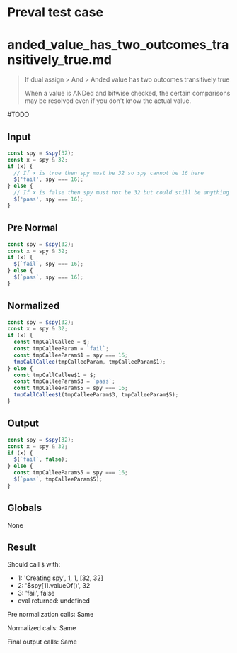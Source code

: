 # Preval test case

# anded_value_has_two_outcomes_transitively_true.md

> If dual assign > And > Anded value has two outcomes transitively true
>
> When a value is ANDed and bitwise checked, the certain comparisons may be resolved even if you don't know the actual value.

#TODO

## Input

`````js filename=intro
const spy = $spy(32);
const x = spy & 32;
if (x) {
  // If x is true then spy must be 32 so spy cannot be 16 here
  $('fail', spy === 16);
} else {
  // If x is false then spy must not be 32 but could still be anything else, including 16
  $('pass', spy === 16);
}
`````

## Pre Normal

`````js filename=intro
const spy = $spy(32);
const x = spy & 32;
if (x) {
  $(`fail`, spy === 16);
} else {
  $(`pass`, spy === 16);
}
`````

## Normalized

`````js filename=intro
const spy = $spy(32);
const x = spy & 32;
if (x) {
  const tmpCallCallee = $;
  const tmpCalleeParam = `fail`;
  const tmpCalleeParam$1 = spy === 16;
  tmpCallCallee(tmpCalleeParam, tmpCalleeParam$1);
} else {
  const tmpCallCallee$1 = $;
  const tmpCalleeParam$3 = `pass`;
  const tmpCalleeParam$5 = spy === 16;
  tmpCallCallee$1(tmpCalleeParam$3, tmpCalleeParam$5);
}
`````

## Output

`````js filename=intro
const spy = $spy(32);
const x = spy & 32;
if (x) {
  $(`fail`, false);
} else {
  const tmpCalleeParam$5 = spy === 16;
  $(`pass`, tmpCalleeParam$5);
}
`````

## Globals

None

## Result

Should call `$` with:
 - 1: 'Creating spy', 1, 1, [32, 32]
 - 2: '$spy[1].valueOf()', 32
 - 3: 'fail', false
 - eval returned: undefined

Pre normalization calls: Same

Normalized calls: Same

Final output calls: Same
